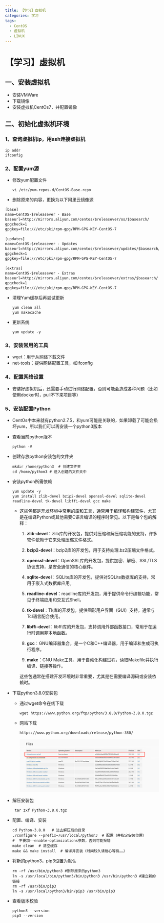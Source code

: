 ```yaml
---
title: 【学习】虚拟机
categories: 学习
tags:
  - CentOS
  - 虚拟机
  - LINUX
---
```


# 【学习】虚拟机

## 一、安装虚拟机

+ 安装VMWare
+ 下载镜像
+ 安装虚拟机CentOs7，并配置镜像



## 二、初始化虚拟机环境

### 1、查询虚拟机ip，用ssh连接虚拟机
```Shell
ip addr
ifconfig
```

### 2、配置yum源

+ 修改yum配置文件

  ```shell
  vi /etc/yum.repos.d/CentOS-Base.repo
  ```

+ 删除原来的内容，更换为以下阿里云镜像源

```shell
[base]
name=CentOS-$releasever - Base
baseurl=http://mirrors.aliyun.com/centos/$releasever/os/$basearch/
gpgcheck=1
gpgkey=file:///etc/pki/rpm-gpg/RPM-GPG-KEY-CentOS-7

[updates]
name=CentOS-$releasever - Updates
baseurl=http://mirrors.aliyun.com/centos/$releasever/updates/$basearch/
gpgcheck=1
gpgkey=file:///etc/pki/rpm-gpg/RPM-GPG-KEY-CentOS-7

[extras]
name=CentOS-$releasever - Extras
baseurl=http://mirrors.aliyun.com/centos/$releasever/extras/$basearch/
gpgcheck=1
gpgkey=file:///etc/pki/rpm-gpg/RPM-GPG-KEY-CentOS-7

```

+ 清理Yum缓存后再尝试更新

  ```shell
  yum clean all
  yum makecache
  ```

+ 更新系统

  ```shell
  yum update -y
  ```



### 3、安装常用的工具

+ wget：用于从网络下载文件
+ net-tools：提供网络配置工具，如ifconfig

### 4、配置网络设置

+ 安装好虚拟机后，还需要手动进行网络配置，否则可能会造成各种问题（比如使用docker时，pull不下来项目等）

### 5、安装配置Python

+ CentOs中本来就有python2.7.5，和yum可能是关联的，如果卸载了可能会损坏yum，所以我们可以再安装一个python3版本

+ 查看当前python版本

  ```shell
  python -V
  ```

+ 创建存放python安装包的文件夹

  ```shell
  mkdir /home/python3  # 创建文件夹
  cd /home/python3 # 进入创建的文件夹中
  ```

+ 安装python所需依赖

  ```shell
  yum update -y
  yum install zlib-devel bzip2-devel openssl-devel sqlite-devel readline-devel tk-devel libffi-devel gcc make
  ```

  + 这些包都是开发环境中常用的库和工具，通常用于编译和构建软件，尤其是在编译Python或其他需要C语言编译的程序时常见。以下是每个包的解释：

    1. **zlib-devel**：zlib库的开发包，提供对压缩和解压缩功能的支持，许多软件依赖于它来处理压缩文件格式。

    2. **bzip2-devel**：bzip2库的开发包，用于支持处理.bz2压缩文件格式。

    3. **openssl-devel**：OpenSSL库的开发包，提供加密、解密、SSL/TLS协议支持，是安全通信的核心组件。

    4. **sqlite-devel**：SQLite库的开发包，提供对SQLite数据库的支持，常用于嵌入式数据库应用。

    5. **readline-devel**：readline库的开发包，用于提供命令行编辑功能，常见于终端应用和交互式Shell。

    6. **tk-devel**：Tk库的开发包，提供图形用户界面（GUI）支持，通常与Tcl语言配合使用。

    7. **libffi-devel**：libffi库的开发包，支持调用外部函数接口，常用于在运行时调用非本地函数。

    8. **gcc**：GNU编译器集合，是一个C和C++编译器，用于编译和生成可执行程序。

    9. **make**：GNU Make工具，用于自动化构建过程，读取Makefile并执行编译、链接等操作。

    这些包通常在搭建开发环境时非常重要，尤其是在需要编译源码或安装依赖时。

+ 下载python3.8.0安装包

  + 通过wget命令在线下载

    ```shell 
    wget https://www.python.org/ftp/python/3.8.0/Python-3.8.0.tgz
    ```

  + 网站下载

    ```
    https://www.python.org/downloads/release/python-380/
    ```

    ![image-20240822101422740](../images/image-20240822101422740.png)

+ 解压安装包

  ```shell
   tar zxf Python-3.8.0.tgz 
  ```

+ 配置、编译、安装

  ```shell
  cd Python-3.8.0   # 进去解压后的目录
  ./configure --prefix=/usr/local/python3  # 配置（并指定安装位置） 
  #  不要加--enable-optimizations参数，否则可能报错
  make clean  # 清空缓存
  make && make install  # 编译并安装（时间较久请耐心等待……）
  ```

+ 将新的python3，pip3设置为默认

  ```shell
  rm -rf /usr/bin/python3 #删除原来的python3
  ln -s /usr/local/bin/python3/bin/python3 /usr/bin/python3 #建立新的链接
  rm -rf /usr/bin/pip3
  ln -s /usr/local/python3/bin/pip3 /usr/bin/pip3
  ```

+ 查看版本校验

  ```shell
  python3 --version
  pip3 --version
  ```

